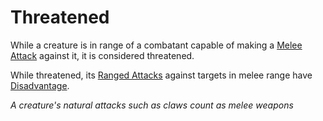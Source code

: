 # Threatened

While a creature is in range of a combatant capable of making a [Melee Attack](../Game%20Procedures/Melee%20Attack.md) against it, it is considered threatened.

While threatened, its [Ranged Attacks](../Game%20Procedures/Ranged%20Attack.md) against targets in melee range have [Disadvantage](../Game%20Procedures/Dice%20Rolls/Disadvantage.md).

*A creature's natural attacks such as claws count as melee weapons*